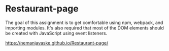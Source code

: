 # Restaurant-page

The goal of this assignment is to get comfortable using npm, webpack, and importing modules. 
It's also required that most of the DOM elements should be created with JavaScript using event listeners.

https://nemanjavaske.github.io/Restaurant-page/
